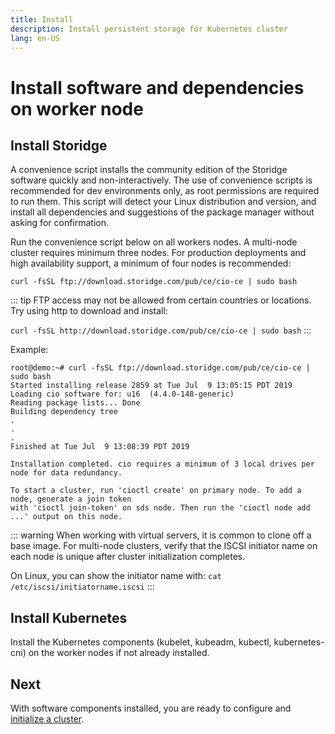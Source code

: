 ```yaml
---
title: Install
description: Install persistent storage for Kubernetes cluster
lang: en-US
---
```


# Install software and dependencies on worker node

## Install Storidge

A convenience script installs the community edition of the Storidge software quickly and non-interactively. The use of convenience scripts is recommended for dev environments only, as root permissions are required to run them. This script will detect your Linux distribution and version, and install all dependencies and suggestions of the package manager without asking for confirmation.

Run the convenience script below on all workers nodes. A multi-node cluster requires minimum three nodes. For production deployments and high availability support, a minimum of four nodes is recommended:

`curl -fsSL ftp://download.storidge.com/pub/ce/cio-ce | sudo bash`

::: tip
FTP access may not be allowed from certain countries or locations. Try using http to download and install:

`curl -fsSL http://download.storidge.com/pub/ce/cio-ce | sudo bash`
:::

Example:
```
root@demo:~# curl -fsSL ftp://download.storidge.com/pub/ce/cio-ce | sudo bash
Started installing release 2859 at Tue Jul  9 13:05:15 PDT 2019
Loading cio software for: u16  (4.4.0-148-generic)
Reading package lists... Done
Building dependency tree
.
.
.
Finished at Tue Jul  9 13:08:39 PDT 2019

Installation completed. cio requires a minimum of 3 local drives per node for data redundancy.

To start a cluster, run 'cioctl create' on primary node. To add a node, generate a join token
with 'cioctl join-token' on sds node. Then run the 'cioctl node add ...' output on this node.
```

::: warning
When working with virtual servers, it is common to clone off a base image. For multi-node clusters, verify that the ISCSI initiator name on each node is unique after cluster initialization completes.

On Linux, you can show the initiator name with:  `cat /etc/iscsi/initiatorname.iscsi`
:::

## Install Kubernetes

Install the Kubernetes components (kubelet, kubeadm, kubectl, kubernetes-cni) on the worker nodes if not already installed.

## Next

With software components installed, you are ready to configure and [initialize a cluster](https://docs.storidge.com/kubernetes_storage/initialize_cluster.html).
